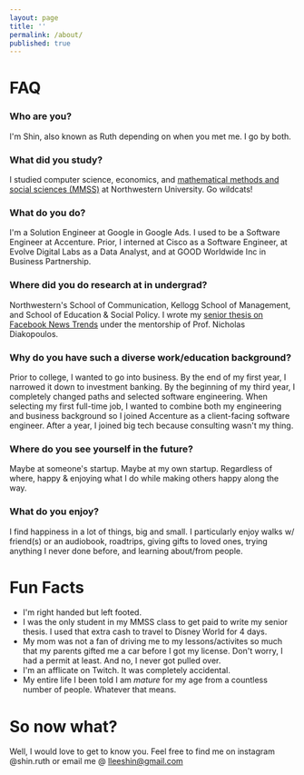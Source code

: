 ```yaml
---
layout: page
title: ''
permalink: /about/
published: true
---
```


# FAQ

### Who are you?
I'm Shin, also known as Ruth depending on when you met me. I go by both.

### What did you study?
I studied computer science, economics, and [mathematical methods and social sciences (MMSS)](https://www.mmss.northwestern.edu/people/students/class-of-2018.html) at Northwestern University. Go wildcats!

### What do you do?
I'm a Solution Engineer at Google in Google Ads. I used to be a Software Engineer at Accenture. Prior, I interned at Cisco as a Software Engineer, at Evolve Digital Labs as a Data Analyst, and at GOOD Worldwide Inc in Business Partnership.

### Where did you do research at in undergrad?
Northwestern's School of Communication, Kellogg School of Management, and School of Education & Social Policy. I wrote my [senior thesis on Facebook News Trends](https://github.com/shinandruth/facebookTrends) under the mentorship of Prof. Nicholas Diakopoulos.

### Why do you have such a diverse work/education background?
Prior to college, I wanted to go into business. By the end of my first year, I narrowed it down to investment banking. By the beginning of my third year, I completely changed paths and selected software engineering. When selecting my first full-time job, I wanted to combine both my engineering and business background so I joined Accenture as a client-facing software engineer. After a year, I joined big tech because consulting wasn't my thing. 

### Where do you see yourself in the future?
Maybe at someone's startup. Maybe at my own startup. Regardless of where, happy & enjoying what I do while making others happy along the way.

### What do you enjoy?
I find happiness in a lot of things, big and small. I particularly enjoy walks w/ friend(s) or an audiobook, roadtrips, giving gifts to loved ones, trying anything I never done before, and learning about/from people. 


# Fun Facts
* I'm right handed but left footed.  
* I was the only student in my MMSS class to get paid to write my senior thesis. I used that extra cash to travel to Disney World for 4 days.  
* My mom was not a fan of driving me to my lessons/activites so much that my parents gifted me a car before I got my license. Don't worry, I had a permit at least. And no, I never got pulled over.  
* I'm an afflicate on Twitch. It was completely accidental.
* My entire life I been told I am *mature* for my age from a countless number of people. Whatever that means.




# So now what?
Well, I would love to get to know you. Feel free to find me on instagram @shin.ruth or email me @ [lleeshin@gmail.com](mailto:lleeshihn@gmail.com)
